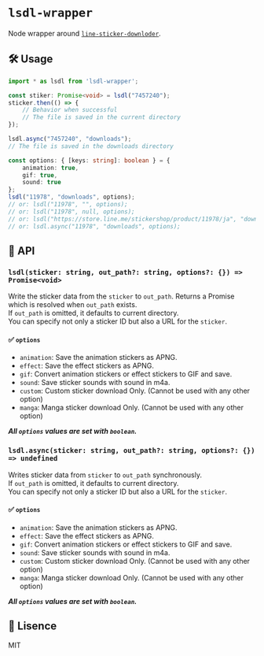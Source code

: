 # `lsdl-wrapper`
Node wrapper around [`line-sticker-downloder`](github.com/redpeacock78/line-sticker-downloder).

## 🛠 Usage
```typescript
import * as lsdl from 'lsdl-wrapper';

const stiker: Promise<void> = lsdl("7457240");
sticker.then(() => {
    // Behavior when successful
    // The file is saved in the current directory
});

lsdl.async("7457240", "downloads");
// The file is saved in the downloads directory

const options: { [keys: string]: boolean } = {
    animation: true,
    gif: true,
    sound: true
};
lsdl("11978", "downloads", options);
// or: lsdl("11978", "", options);
// or: lsdl("11978", null, options);
// or: lsdl("https://store.line.me/stickershop/product/11978/ja", "downloads", options);
// or: lsdl.async("11978", "downloads", options);
```

## 🔗 API
### `lsdl(sticker: string, out_path?: string, options?: {}) => Promise<void>`
Write the sticker data from the `sticker` to `out_path`. Returns a Promise which is resolved when `out_path` exists.  
If `out_path` is omitted, it defaults to current directory.  
You can specify not only a sticker ID but also a URL for the `sticker`.
#### ✅ `options`
- `animation`: Save the animation stickers as APNG.
- `effect`: Save the effect stickers as APNG.
- `gif`: Convert animation stickers or effect stickers to GIF and save.
- `sound`: Save sticker sounds with sound in m4a.
- `custom`: Custom sticker download Only. (Cannot be used with any other option)
- `manga`: Manga sticker download Only. (Cannot be used with any other option)  

***All `options` values ​​are set with `boolean`.***
### `lsdl.async(sticker: string, out_path?: string, options?: {}) => undefined`
Writes sticker data from `sticker` to `out_path` synchronously.  
If `out_path` is omitted, it defaults to current directory.  
You can specify not only a sticker ID but also a URL for the `sticker`.
#### ✅ `options`
- `animation`: Save the animation stickers as APNG.
- `effect`: Save the effect stickers as APNG.
- `gif`: Convert animation stickers or effect stickers to GIF and save.
- `sound`: Save sticker sounds with sound in m4a.
- `custom`: Custom sticker download Only. (Cannot be used with any other option)
- `manga`: Manga sticker download Only. (Cannot be used with any other option)  

***All `options` values ​​are set with `boolean`.***
## 🥝 Lisence
MIT